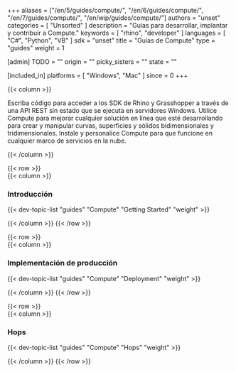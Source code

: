 ﻿+++
aliases = ["/en/5/guides/compute/", "/en/6/guides/compute/", "/en/7/guides/compute/", "/en/wip/guides/compute/"]
authors = "unset"
categories = [ "Unsorted" ]
description = "Guías para desarrollar, implantar y contribuir a Compute."
keywords = [ "rhino", "developer" ]
languages = [ "C#", "Python", "VB" ]
sdk = "unset"
title = "Guías de Compute"
type = "guides"
weight = 1

[admin]
TODO = ""
origin = ""
picky_sisters = ""
state = ""

[included_in]
platforms = [ "Windows", "Mac" ]
since = 0
+++
<div class="row">
<div class="col-12" markdown="1">   



</div>
{{< column >}}  

Escriba código para acceder a los SDK de Rhino y Grasshopper a través de una API REST sin estado que se ejecuta en servidores Windows. Utilice Compute para mejorar cualquier solución en línea que esté desarrollando para crear y manipular curvas, superficies y sólidos bidimensionales y tridimensionales. Instale y personalice Compute para que funcione en cualquier marco de servicios en la nube.

{{< /column >}}
</div>

{{< row >}}  
{{< column >}}  

### Introducción

{{< dev-topic-list "guides" "Compute" "Getting Started" "weight" >}}

{{< /column >}}
{{< /row >}}  

{{< row >}}  
{{< column >}}  

### Implementación de producción

{{< dev-topic-list "guides" "Compute" "Deployment" "weight" >}}

{{< /column >}}
{{< /row >}}  

{{< row >}}  
{{< column >}}  

### Hops

{{< dev-topic-list "guides" "Compute" "Hops" "weight" >}}

{{< /column >}}
{{< /row >}}  
